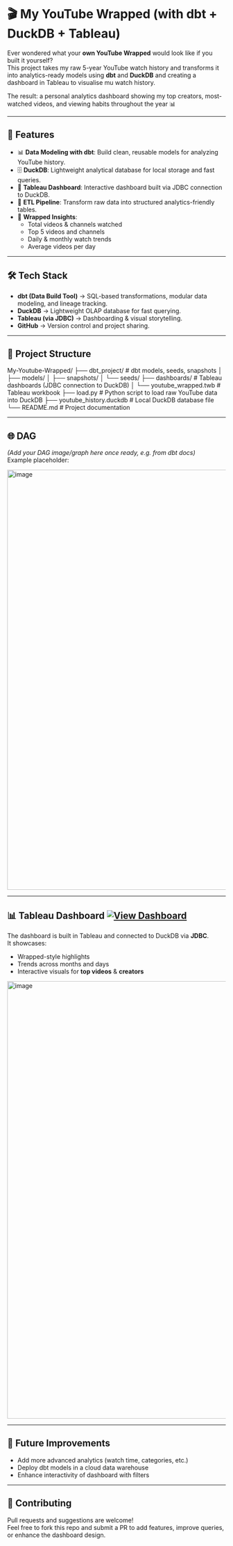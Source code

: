 # 🎬 My YouTube Wrapped (with dbt + DuckDB + Tableau)

Ever wondered what your **own YouTube Wrapped** would look like if you built it yourself?  
This project takes my raw 5-year YouTube watch history and transforms it into analytics-ready models using **dbt** and **DuckDB** and creating a dashboard in Tableau to visualise mu watch history.  

The result: a personal analytics dashboard showing my top creators, most-watched videos, and viewing habits throughout the year 📊

---

## 🚀 Features
- 📊 **Data Modeling with dbt**: Build clean, reusable models for analyzing YouTube history.  
- 🗄️ **DuckDB**: Lightweight analytical database for local storage and fast queries.  
- 🔌 **Tableau Dashboard**: Interactive dashboard built via JDBC connection to DuckDB.  
- 🔄 **ETL Pipeline**: Transform raw data into structured analytics-friendly tables.  
- 📅 **Wrapped Insights**:
  - Total videos & channels watched  
  - Top 5 videos and channels  
  - Daily & monthly watch trends  
  - Average videos per day  

--- 

## 🛠️ Tech Stack
- **dbt (Data Build Tool)** → SQL-based transformations, modular data modeling, and lineage tracking.  
- **DuckDB** → Lightweight OLAP database for fast querying.  
- **Tableau (via JDBC)** → Dashboarding & visual storytelling.  
- **GitHub** → Version control and project sharing.  

--- 

## 📂 Project Structure
My-Youtube-Wrapped/
├── dbt_project/ # dbt models, seeds, snapshots
│ ├── models/
│ ├── snapshots/
│ └── seeds/
├── dashboards/ # Tableau dashboards (JDBC connection to DuckDB)
│ └── youtube_wrapped.twb # Tableau workbook
├── load.py # Python script to load raw YouTube data into DuckDB
├── youtube_history.duckdb # Local DuckDB database file
└── README.md # Project documentation



---

## 🌐 DAG
*(Add your DAG image/graph here once ready, e.g. from dbt docs)*  
Example placeholder:

<img width="1784" height="966" alt="image" src="https://github.com/user-attachments/assets/b5346b74-d38a-4535-8161-a979f7654534" />


---

## 📊 Tableau Dashboard [![View Dashboard](https://img.shields.io/badge/View-Dashboard-blue?style=for-the-badge&logo=tableau)]([https://public.tableau.com/app/profile/your-username/viz/your-dashboard-link](https://public.tableau.com/app/profile/imaan.shahid5731/viz/YoutubeWrapped/Dashboard1)) 
The dashboard is built in Tableau and connected to DuckDB via **JDBC**.  
It showcases:
- Wrapped-style highlights  
- Trends across months and days  
- Interactive visuals for **top videos** & **creators**
  

<img width="1255" height="1006" alt="image" src="https://github.com/user-attachments/assets/3617a1af-22eb-4d49-9e66-a5291ef8a253" />

---

## 🔮 Future Improvements
- Add more advanced analytics (watch time, categories, etc.)  
- Deploy dbt models in a cloud data warehouse  
- Enhance interactivity of dashboard with filters  

---

## 🤝 Contributing
Pull requests and suggestions are welcome!  
Feel free to fork this repo and submit a PR to add features, improve queries, or enhance the dashboard design.  
